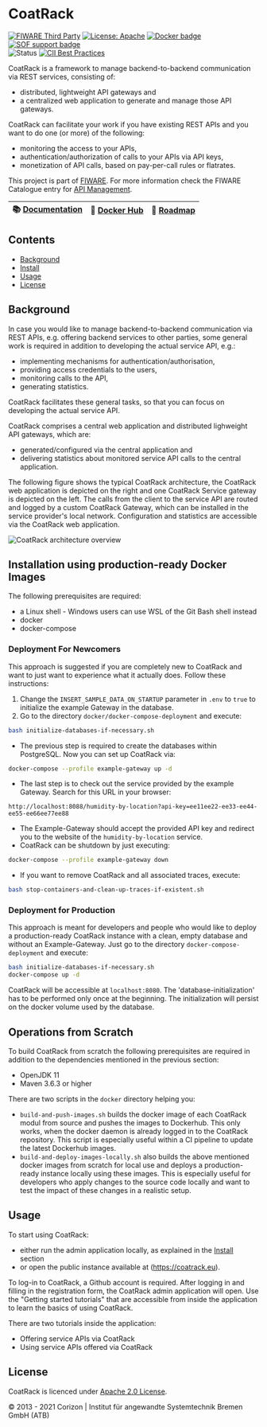# CoatRack

[![FIWARE Third Party](https://nexus.lab.fiware.org/static/badges/chapters/api-management.svg)](https://www.fiware.org/developers/catalogue/)
[![License: Apache](https://img.shields.io/github/license/coatrack/coatrack.svg)](https://opensource.org/licenses/Apache-2.0)
[![Docker badge](https://img.shields.io/docker/pulls/coatrack/admin.svg)](https://hub.docker.com/r/coatrack/admin/)
[![SOF support badge](https://nexus.lab.fiware.org/repository/raw/public/badges/stackoverflow/fiware.svg)](http://stackoverflow.com/questions/tagged/fiware)
<br/>
![Status](https://nexus.lab.fiware.org/static/badges/statuses/incubating.svg)
[![CII Best Practices](https://bestpractices.coreinfrastructure.org/projects/4948/badge)](https://bestpractices.coreinfrastructure.org/projects/4948)

CoatRack is a framework to manage backend-to-backend communication via REST services, consisting of:

* distributed, lightweight API gateways and
* a centralized web application to generate and manage those API gateways.

CoatRack can facilitate your work if you have existing REST APIs and you want to do one (or more) of the following: 

* monitoring the access to your APIs,
* authentication/authorization of calls to your APIs via API keys,
* monetization of API calls, based on pay-per-call rules or flatrates.

This project is part of [FIWARE](https://www.fiware.org/). For more information check the FIWARE Catalogue entry for
[API Management](https://github.com/FIWARE/catalogue/tree/master/data-publication).

| :books: [Documentation](https://github.com/coatrack/coatrack/wiki) |  :whale: [Docker Hub](https://hub.docker.com/r/coatrack/admin/) | :dart: [Roadmap](https://github.com/coatrack/coatrack/blob/master/docs/roadmap.md) |
| ----------------------------------------------| ----------------------------------------------------------------| --------------------------------------------------------------------|



## Contents

* [Background](#background)
* [Install](#install)
* [Usage](#usage)
* [License](#license)



## Background

In case you would like to manage backend-to-backend communication via REST APIs, e.g. offering backend services to other parties, some general work is required in addition to developing the actual service API, e.g.:

* implementing mechanisms for authentication/authorisation, 
* providing access credentials to the users, 
* monitoring calls to the API, 
* generating statistics. 

CoatRack facilitates these general tasks, so that you can focus on developing the actual service API. 

CoatRack comprises a central web application and distributed lighweight API gateways, which are:

* generated/configured via the central application and 
* delivering statistics about monitored service API calls to the central application.

The following figure shows the typical CoatRack architecture, the CoatRack web application is depicted on the right and one CoatRack Service gateway is depicted on the left. The calls from the client to the service API are routed and logged by a custom CoatRack Gateway, which can be installed in the service provider's local network. Configuration and statistics are accessible via the CoatRack web application.

![CoatRack architecture overview](./spring-boot/admin/src/main/resources/static/images/coatrack-architecture-overview.png)



## Installation using production-ready Docker Images

 The following prerequisites are required:

*  a Linux shell - Windows users can use WSL of the Git Bash shell instead
*  docker
*  docker-compose



### Deployment For Newcomers

This approach is suggested if you are completely new to CoatRack and want to just want to experience what it actually does. Follow these instructions:

1. Change the `INSERT_SAMPLE_DATA_ON_STARTUP` parameter in `.env` to `true` to initialize the example Gateway in the database.
2. Go to the directory `docker/docker-compose-deployment` and execute:

```sh
bash initialize-databases-if-necessary.sh
```

* The previous step is required to create the databases within PostgreSQL. Now you can set up CoatRack via:

```sh
docker-compose --profile example-gateway up -d
```

* The last step is to check out the service provided by the example Gateway. Search for this URL in your browser:

```http
http://localhost:8088/humidity-by-location?api-key=ee11ee22-ee33-ee44-ee55-ee66ee77ee88
```

* The Example-Gateway should accept the provided API key and redirect you to the website of the `humidity-by-location` service.
* CoatRack can be shutdown by just executing:

```sh
docker-compose --profile example-gateway down
```

* If you want to remove CoatRack and all associated traces, execute:

```sh
bash stop-containers-and-clean-up-traces-if-existent.sh
```



### Deployment for Production

This approach is meant for developers and people who would like to deploy a production-ready CoatRack instance with a clean, empty database and without an Example-Gateway. Just go to the directory `docker-compose-deployment` and execute:

```sh
bash initialize-databases-if-necessary.sh
docker-compose up -d
```

CoatRack will be accessible at `localhost:8080`. The 'database-initialization' has to be performed only once at the beginning. The initialization will persist on the docker volume used by the database.



## Operations from Scratch

To build CoatRack from scratch the following prerequisites are required in addition to the dependencies mentioned in the previous section:

* OpenJDK 11
* Maven 3.6.3 or higher



There are two scripts in the `docker` directory helping you:

* `build-and-push-images.sh` builds the docker image of each CoatRack modul from source and pushes the images to Dockerhub. This only works, when the docker daemon is already logged in to the CoatRack repository. This script is especially useful within a CI pipeline to update the latest Dockerhub images.
* `build-and-deploy-images-locally.sh` also builds the above mentioned docker images from scratch for local use and deploys a production-ready instance locally using these images. This is especially useful for developers who apply changes to the source code locally and want to test the impact of these changes in a realistic setup.



## Usage

To start using CoatRack: 

- either run the admin application locally, as explained in the [Install](#install) section
- or open the public instance available at (https://coatrack.eu).

To log-in to CoatRack, a Github account is required. After logging in and filling in the registration form, the CoatRack admin application will open. Use the "Getting started tutorials" that are accessible from inside the application to learn the basics of using CoatRack.

There are two tutorials inside the application:

- Offering service APIs via CoatRack
- Using service APIs offered via CoatRack



## License

CoatRack is licenced under [Apache 2.0 License](./LICENSE).

© 2013 - 2021 Corizon | Institut für angewandte Systemtechnik Bremen GmbH (ATB)
